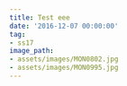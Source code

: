```yaml
---
title: Test eee
date: '2016-12-07 00:00:00'
tag:
- ss17
image_path:
- assets/images/MON0802.jpg
- assets/images/MON0995.jpg
---
```

